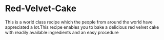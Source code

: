 # Red-Velvet-Cake
This is a world class recipe which the people from around the world have appreciated a lot.This recipe enables you to bake a delicious red velvet cake with readily available ingredients and an easy procedure